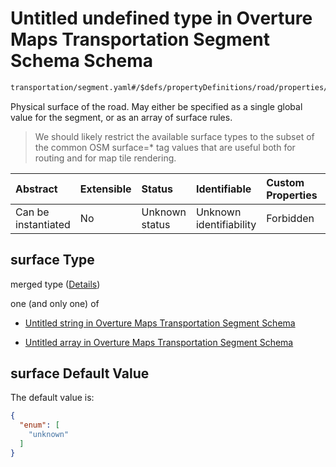 # Untitled undefined type in Overture Maps Transportation Segment Schema Schema

```txt
transportation/segment.yaml#/$defs/propertyDefinitions/road/properties/surface
```

Physical surface of the road. May either be specified as a single global value for the segment, or as an array of surface rules.

> We should likely restrict the available surface types to the subset of the common OSM surface=\* tag values that are useful both for routing and for map tile rendering.

| Abstract            | Extensible | Status         | Identifiable            | Custom Properties | Additional Properties | Access Restrictions | Defined In                                                                                                      |
| :------------------ | :--------- | :------------- | :---------------------- | :---------------- | :-------------------- | :------------------ | :-------------------------------------------------------------------------------------------------------------- |
| Can be instantiated | No         | Unknown status | Unknown identifiability | Forbidden         | Allowed               | none                | [segment.yaml\*](../../../../../../../tmp/jsonschema/schema/transportation/segment.yaml "open original schema") |

## surface Type

merged type ([Details](segment-defs-propertydefinitions-road-properties-surface.md))

one (and only one) of

*   [Untitled string in Overture Maps Transportation Segment Schema](segment-defs-propertydefinitions-road-properties-surface-oneof-0.md "check type definition")

*   [Untitled array in Overture Maps Transportation Segment Schema](segment-defs-propertydefinitions-road-properties-surface-oneof-1.md "check type definition")

## surface Default Value

The default value is:

```json
{
  "enum": [
    "unknown"
  ]
}
```
